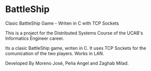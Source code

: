 # BattleShip
Clasic BattleShip Game - Writen in C with TCP Sockets

This is a project for the Distributed Systems Course of the UCAB's Informatics Engineer career.

Its a clasic BattleShip game, writen in C. It uses TCP Sockets for the comunication of the two players. Works in LAN.

Developed By Moreno José, Peña Angel and Zaghab Milad.

